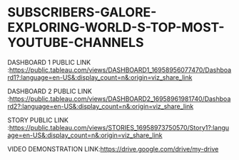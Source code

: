 # SUBSCRIBERS-GALORE-EXPLORING-WORLD-S-TOP-MOST-YOUTUBE-CHANNELS


DASHBOARD 1 PUBLIC LINK :https://public.tableau.com/views/DASHBOARD1_16958956077470/Dashboard1?:language=en-US&:display_count=n&:origin=viz_share_link


DASHBOARD 2 PUBLIC LINK :https://public.tableau.com/views/DASHBOARD2_16958961981740/Dashboard2?:language=en-US&:display_count=n&:origin=viz_share_link


STORY PUBLIC LINK       :https://public.tableau.com/views/STORIES_16958973750570/Story1?:language=en-US&:display_count=n&:origin=viz_share_link


VIDEO DEMONSTRATION LINK:https://drive.google.com/drive/my-drive
